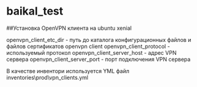 # baikal_test
##Установка OpenVPN клиента на ubuntu xenial

openvpn_client_etc_dir - путь до каталога конфигурационных файлов и файлов сертификатов  openvpn client
openvpn_client_protocol - используемый протокол
openvpn_client_server_host - адрес  VPN сервера
openvpn_client_server_port - порт подключения VPN сервера

В качестве инвентори используется YML файл inventories\prod\vpn_clients.yml


